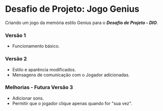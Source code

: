 # Desafio de Projeto: Jogo Genius

Criando um jogo da memória estilo Genius para o **_Desafio de Projeto - DIO_**.


### Versão 1

 - Funcionamento básico.

### Versão 2

 - Estilo e aparência modificados.
 - Mensagens de comunicação com o Jogador adicionadas.

### Melhorias - Futura Versão 3

 - Adicionar sons.
 - Permitir que o jogador clique apenas quando for "sua vez".
